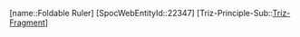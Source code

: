 ﻿---
type: TrizExample
aliases:
- Foldable Ruler
license: CC BY-SA 4.0
copyright: https://github.com/SpocWeb
IsDeleted: false
IsReadOnly: false
Confidential: public
tags: 
- Triz/Principle/Example
---
[name::Foldable Ruler]
[SpocWebEntityId::22347]
[Triz-Principle-Sub::[Triz-Fragment](tech/Triz/Sub/Triz-Fragment.md)]

